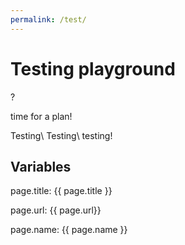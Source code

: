 ```yaml
---
permalink: /test/
---
```


# Testing playground

?

time for a plan!

Testing\\
Testing\\
testing!

## Variables

page.title: {{ page.title }}

page.url: {{ page.url}}

page.name: {{ page.name }}
